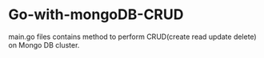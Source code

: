 # Go-with-mongoDB-CRUD
main.go files contains method to perform CRUD(create read update delete) on Mongo DB cluster.

